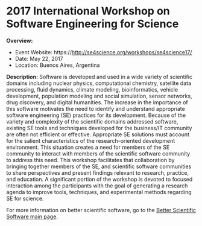 
# 2017 International Workshop on Software Engineering for Science

**Overview:**
- Event Website: https://http://se4science.org/workshops/se4science17/
- Date: May 22, 2017
- Location: Buenos Aires, Argentina

**Description:** Software is developed and used in a wide variety of scientific domains including nuclear physics, computational chemistry, satellite data processing, fluid dynamics, climate modeling, bioinformatics, vehicle development, population modeling and social simulation, sensor networks, drug discovery, and digital humanities. The increase in the importance of this software motivates the need to identify and understand appropriate software engineering (SE) practices for its development. Because of the variety and complexity of the scientific domains addressed software, existing SE tools and techniques developed for the business/IT community are often not efficient or effective. Appropriate SE solutions must account for the salient characteristics of the research-oriented development environment. This situation creates a need for members of the SE community to interact with members of the scientific software community to address this need. This workshop facilitates that collaboration by bringing together members of the SE, and scientific software communities to share perspectives and present findings relevant to research, practice, and education. A significant portion of the workshop is devoted to focused interaction among the participants with the goal of generating a research agenda to improve tools, techniques, and experimental methods regarding SE for science.


For more information on better scientific software, go to the [Better Scientific Software main page](http://betterscientificsoftware.info).

<!---
Publish: yes
Categories: planning, crosscutting
Topics: software engineering
Tags: workshop
Level: 2
Prerequisites: WhatIsCseSwProductivity.md
Aggregate: none
--->
